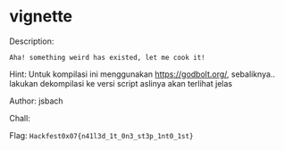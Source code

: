 # vignette

Description:
```
Aha! something weird has existed, let me cook it!
```

Hint: Untuk kompilasi ini menggunakan https://godbolt.org/, sebaliknya.. lakukan dekompilasi ke versi script aslinya akan terlihat jelas

Author: jsbach

Chall: 

Flag: `Hackfest0x07{n41l3d_1t_0n3_st3p_1nt0_1st}`
